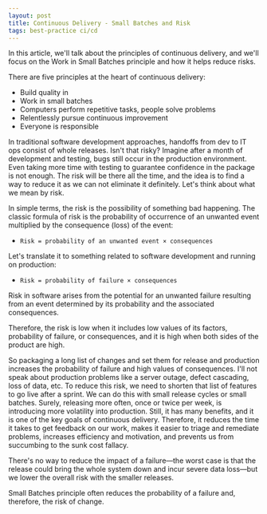 ```yaml
---
layout: post
title: Continuous Delivery - Small Batches and Risk
tags: best-practice ci/cd
---
```


In this article, we'll talk about the principles of continuous delivery, and we'll focus on the Work in Small Batches principle and how it helps reduce risks.

There are five principles at the heart of continuous delivery:

- Build quality in
- Work in small batches
- Computers perform repetitive tasks, people solve problems
- Relentlessly pursue continuous improvement
- Everyone is responsible

In traditional software development approaches, handoffs from dev to IT ops consist of whole releases. Isn't that risky? Imagine after a month of development and testing, bugs still occur in the production environment. Even taking more time with testing to guarantee confidence in the package is not enough. The risk will be there all the time, and the idea is to find a way to reduce it as we can not eliminate it definitely. Let's think about what we mean by risk.

In simple terms, the risk is the possibility of something bad happening. The classic formula of risk is the probability of occurrence of an unwanted event multiplied by the consequence (loss) of the event:

- `Risk = probability of an unwanted event × consequences` 


Let's translate it to something related to software development and running on production:

- `Risk = probability of failure × consequences` 

Risk in software arises from the potential for an unwanted failure resulting from an event determined by its probability and the associated consequences. 

Therefore, the risk is low when it includes low values of its factors, probability of failure, or consequences, and it is high when both sides of the product are high.

So packaging a long list of changes and set them for release and production increases the probability of failure and high values of consequences. I'll not speak about production problems like a server outage, defect cascading, loss of data, etc. To reduce this risk, we need to shorten that list of features to go live after a sprint. We can do this with small release cycles or small batches. Surely, releasing more often, once or twice per week, is introducing more volatility into production. Still, it has many benefits, and it is one of the key goals of continuous delivery. Therefore, it reduces the time it takes to get feedback on our work, makes it easier to triage and remediate problems, increases efficiency and motivation, and prevents us from succumbing to the sunk cost fallacy.

There's no way to reduce the impact of a failure—the worst case is that the release could bring the whole system down and incur severe data loss—but we lower the overall risk with the smaller releases.

Small Batches principle often reduces the probability of a failure and, therefore, the risk of change.